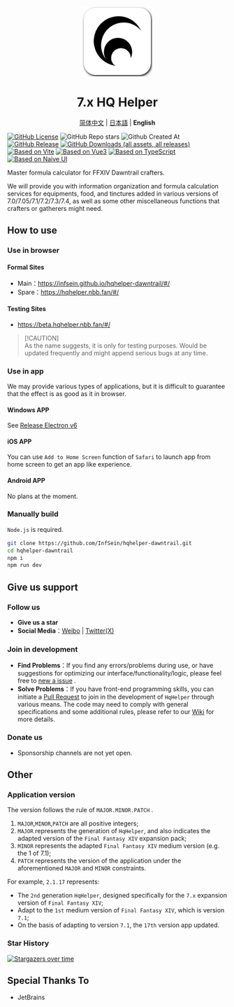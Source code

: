 <p align="center">
  <img width="160" alt="icon" height="160" src="/public/icons/logo_v2_shadowed.png" />
</p>

<h1 align="center">7.x HQ Helper</h1>

<p align="center">
  <a href="/README.md">简体中文</a>
  |
  <a href="/docs/README.ja.md">日本語</a>
  |
  <strong>English</strong>
</p>

[![GitHub License](https://img.shields.io/github/license/InfSein/hqhelper-dawntrail?style=flat&logo=github)](/LICENSE) ![GitHub Repo stars](https://img.shields.io/github/stars/InfSein/hqhelper-dawntrail?style=flat&logo=github) ![Github Created At](https://img.shields.io/github/created-at/InfSein/hqhelper-dawntrail?style=flat&logo=github) <br>
[![GitHub Release](https://img.shields.io/github/v/release/InfSein/hqhelper-dawntrail?style=flat&logo=github)](https://github.com/InfSein/hqhelper-dawntrail/releases) [![GitHub Downloads (all assets, all releases)](https://img.shields.io/github/downloads/InfSein/hqhelper-dawntrail/total?style=flat&logo=github)](https://github.com/InfSein/hqhelper-dawntrail/releases) <br>
[![Based on Vite](https://img.shields.io/badge/Vite-6.2.0-646CFF?style=flat&logo=vite)](https://github.com/vitejs/vite) [![Based on Vue3](https://img.shields.io/badge/Vue-3.5.13-4FC08D?style=flat&logo=vue.js)](https://github.com/vuejs/core) [![Based on TypeScript](https://img.shields.io/badge/TypeScript-5.7.3-3178C6?style=flat&logo=typescript)](https://github.com/microsoft/TypeScript) [![Based on Naive UI](https://img.shields.io/badge/Naive%20UI-2.41.0-008080?style=flat&logo=npm)](https://github.com/tusen-ai/naive-ui)

Master formula calculator for FFXIV Dawntrail crafters.

We will provide you with information organization and formula calculation services for equipments, food, and tinctures added in various versions of 7.0/7.05/7.1/7.2/7.3/7.4, as well as some other miscellaneous functions that crafters or gatherers might need.

## How to use

### Use in browser

#### Formal Sites

* Main：https://infsein.github.io/hqhelper-dawntrail/#/
* Spare：https://hqhelper.nbb.fan/#/

#### Testing Sites

* https://beta.hqhelper.nbb.fan/#/

> [!CAUTION]\
> As the name suggests, it is only for testing purposes.
> Would be updated frequently and might append serious bugs at any time.

### Use in app

We may provide various types of applications, but it is difficult to guarantee that the effect is as good as it in browser.

#### Windows APP

See [Release Electron v6](https://github.com/InfSein/hqhelper-dawntrail/releases/tag/electron.v6)

#### iOS APP

You can use `Add to Home Screen` function of `Safari` to launch app from home screen to get an app like experience.

#### Android APP

No plans at the moment.

### Manually build

`Node.js` is required.

```sh
git clone https://github.com/InfSein/hqhelper-dawntrail.git
cd hqhelper-dawntrail
npm i
npm run dev
```

## Give us support

### Follow us

* **Give us a star**
* **Social Media**：[Weibo](https://weibo.com/u/7870808507) | [Twitter(X)](https://twitter.com/FF14_HqHelper)

### Join in development

* **Find Problems**：If you find any errors/problems during use, or have suggestions for optimizing our interface/functionality/logic, please feel free to [new a issue](https://github.com/InfSein/hqhelper-dawntrail/issues/new) .
* **Solve Problems**：If you have front-end programming skills, you can initiate a [Pull Request](https://github.com/InfSein/hqhelper-dawntrail/pulls) to join in the development of `HqHelper` through various means. The code may need to comply with general specifications and some additional rules, please refer to our [Wiki](https://github.com/InfSein/hqhelper-dawntrail/wiki) for more details.

### Donate us

* Sponsorship channels are not yet open.

## Other

### Application version

The version follows the rule of `MAJOR.MINOR.PATCH` .

1. `MAJOR`,`MINOR`,`PATCH` are all positive integers;
2. `MAJOR` represents the generation of `HqHelper`, and also indicates the adapted version of the `Final Fantasy XIV` expansion pack;
3. `MINOR` represents the adapted `Final Fantasy XIV` medium version (e.g. the 1 of 7.1);
4. `PATCH` represents the version of the application under the aforementioned `MAJOR` and `MINOR` constraints.

For example, `2.1.17` represents:

- The `2nd` generation `HqHelper`, designed specifically for the `7.x` expansion version of `Final Fantasy XIV`;
- Adapt to the `1st` medium version of `Final Fantasy XIV`, which is version `7.1`;
- On the basis of adapting to version `7.1`, the `17th` version app updated.

### Star History

[![Stargazers over time](https://starchart.cc/InfSein/hqhelper-dawntrail.svg?variant=adaptive)](https://starchart.cc/InfSein/hqhelper-dawntrail)

## Special Thanks To

* JetBrains 
